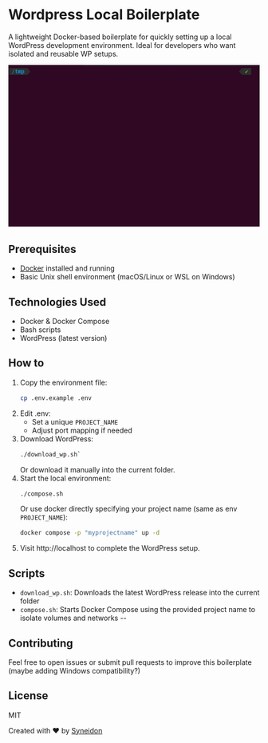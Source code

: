 # Wordpress Local Boilerplate

A lightweight Docker-based boilerplate for quickly setting up a local WordPress development environment. Ideal for developers who want isolated and reusable WP setups.

![Example usage](example.gif)

## Prerequisites

- [Docker](https://www.docker.com/get-started) installed and running
- Basic Unix shell environment (macOS/Linux or WSL on Windows)

## Technologies Used

- Docker & Docker Compose
- Bash scripts
- WordPress (latest version)

## How to

1. Copy the environment file:
    ```bash
    cp .env.example .env
    ```
2. Edit .env:
    - Set a unique `PROJECT_NAME`
    - Adjust port mapping if needed
3. Download WordPress:
    ```bash
    ./download_wp.sh`
    ```
    Or download it manually into the current folder.
4. Start the local environment:
    ```bash
    ./compose.sh
    ```
    Or use docker directly specifying your project name (same as env `PROJECT_NAME`):
    ```bash
    docker compose -p "myprojectname" up -d
    ```
5. Visit http://localhost to complete the WordPress setup.

## Scripts

- `download_wp.sh`: Downloads the latest WordPress release into the current folder
- `compose.sh`: Starts Docker Compose using the provided project name to isolate volumes and networks
--

## Contributing
Feel free to open issues or submit pull requests to improve this boilerplate (maybe adding Windows compatibility?)

## License
MIT

Created with ❤️ by [Syneidon](https://syneidon.com)

